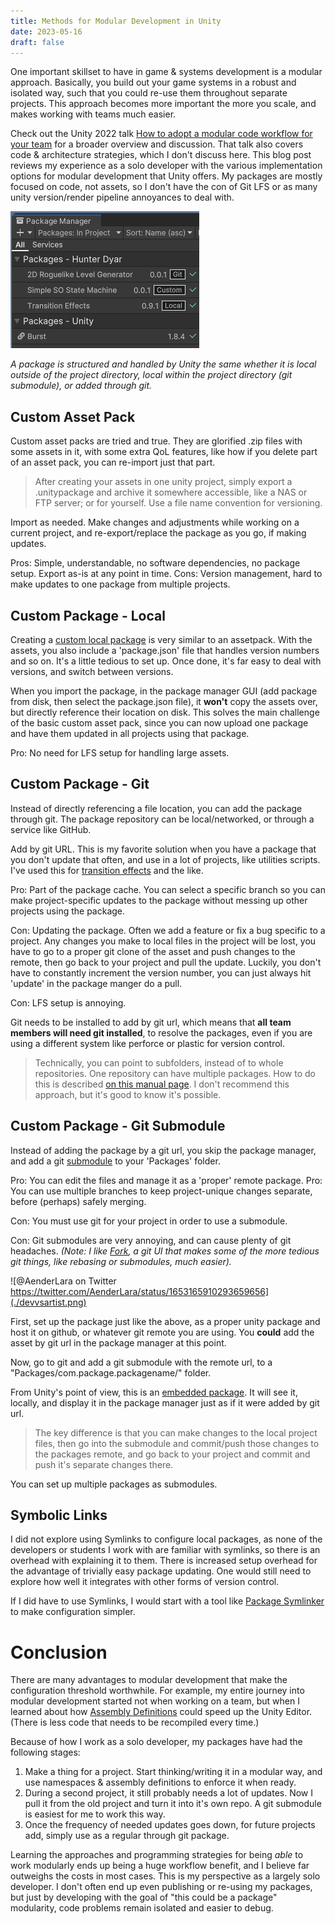 ```yaml
---
title: Methods for Modular Development in Unity
date: 2023-05-16
draft: false
---
```


One important skillset to have in game & systems development is a modular approach. Basically, you build out your game systems in a robust and isolated way, such that you could re-use them throughout separate projects. This approach becomes more important the more you scale, and makes working with teams much easier. 

Check out the Unity 2022 talk [How to adopt a modular code workflow for your team](https://youtu.be/nk3gHIZZ5Rg?list=PLX2vGYjWbI0Qavt5La4C2xfILQKj8l8g5) for a broader overview and discussion. That talk also covers code & architecture strategies, which I don't discuss here. This blog post reviews my experience as a solo developer with the various implementation options for modular development that Unity offers. My packages are mostly focused on code, not assets, so I don't have the con of Git LFS or as many unity version/render pipeline annoyances to deal with.

![Custom packages listed in the package manager](./packages.png)

*A package is structured and handled by Unity the same whether it is local outside of the project directory, local within the project directory (git submodule), or added through git.*

## Custom Asset Pack

Custom asset packs are tried and true. They are glorified .zip files with some assets in it, with some extra QoL features, like how if you delete part of an asset pack, you can re-import just that part.

>  After creating your assets in one unity project, simply export a .unitypackage and archive it somewhere accessible, like a NAS or FTP server; or for yourself. Use a file name convention for versioning.

Import as needed. Make changes and adjustments while working on a current project, and re-export/replace the package as you go, if making updates.

Pros: Simple, understandable, no software dependencies, no package setup. Export as-is at any point in time.
Cons: Version management, hard to make updates to one package from multiple projects.

## Custom Package - Local

Creating a [custom local package](https://docs.unity3d.com/Manual/CustomPackages.html) is very similar to an assetpack. With the assets, you also include a 'package.json' file that handles version numbers and so on. It's a little tedious to set up. Once done, it's far easy to deal with versions, and switch between versions. 

When you import the package, in the package manager GUI (add package from disk, then select the package.json file), it **won't** copy the assets over, but directly reference their location on disk. This solves the main challenge of the basic custom asset pack, since you can now upload one package and have them updated in all projects using that package. 

Pro: No need for LFS setup for handling large assets.

## Custom Package - Git

Instead of directly referencing a file location, you can add the package through git. The package repository can be local/networked, or through a service like GitHub.

Add by git URL. This is my favorite solution when you have a package that you don't update that often, and use in a lot of projects, like utilities scripts. I've used this for [transition effects](https://github.com/hunterdyar/Unity-Transition-Effects) and the like.

Pro: Part of the package cache. You can select a specific branch so you can make project-specific updates to the package without messing up other projects using the package.

Con: Updating the package. Often we add a feature or fix a bug specific to a project. Any changes you make to local files in the project will be lost, you have to go to a proper git clone of the asset and push changes to the remote, then go back to your project and pull the update. Luckily, you don't have to constantly increment the version number, you can just always hit 'update' in the package manger do a pull.

Con: LFS setup is annoying.

Git needs to be installed to add by git url, which means that **all team members will need git installed**, to resolve the packages, even if you are using a different system like perforce or plastic for version control.

> Technically, you can point to subfolders, instead of to whole repositories. One repository can have multiple packages. How to do this is described [on this manual page](https://docs.unity3d.com/Manual/upm-git.html). I don't recommend this approach, but it's good to know it's possible. 

## Custom Package - Git Submodule

Instead of adding the package by a git url, you skip the package manager, and add a git [submodule](https://www.atlassian.com/git/tutorials/git-submodule) to your 'Packages' folder.

Pro: You can edit the files and manage it as a 'proper' remote package. 
Pro: You can use multiple branches to keep project-unique changes separate, before (perhaps) safely merging.

Con: You must use git for your project in order to use a submodule.

Con: Git submodules are very annoying, and can cause plenty of git headaches. *(Note: I like [Fork](https://git-fork.com/), a git UI that makes some of the more tedious git things, like rebasing or submodules, much easier).* 

![@AenderLara on Twitter https://twitter.com/AenderLara/status/1653165910293659656](./devvsartist.png)

First, set up the package just like the above, as a proper unity package and host it on github, or whatever git remote you are using. You **could** add the asset by git url in the package manager at this point. 

Now, go to git and add a git submodule with the remote url, to a "Packages/com.package.packagename/" folder.

From Unity's point of view, this is an [embedded package](https://docs.unity3d.com/Manual/CustomPackages.html#EmbedMe). It will see it, locally, and display it in the package manager just as if it were added by git url.

> The key difference is that you can make changes to the local project files, then go into the submodule and commit/push those changes to the packages remote, and go back to your project and commit and push it's separate changes there.

You can set up multiple packages as submodules.

## Symbolic Links

I did not explore using Symlinks to configure local packages, as none of the developers or students I work with are familiar with symlinks, so there is an overhead with explaining it to them. There is increased setup overhead for the advantage of trivially easy package updating. One would still need to explore how well it integrates with other forms of version control.

If I did have to use Symlinks, I would start with a tool like [Package Symlinker](https://github.com/codewriter-packages/Package-Symlinker) to make configuration simpler.  

# Conclusion

There are many advantages to modular development that make the configuration threshold worthwhile. For example, my entire journey into modular development started not when working on a team, but when I learned about how [Assembly Definitions](https://docs.unity3d.com/Manual/ScriptCompilationAssemblyDefinitionFiles.html) could speed up the Unity Editor. (There is less code that needs to be recompiled every time.)

Because of how I work as a solo developer, my packages have had the following stages:

1. Make a thing for a project. Start thinking/writing it in a modular way, and use namespaces & assembly definitions to enforce it when ready.
2. During a second project, it still probably needs a lot of updates. Now I pull it from the old project and turn it into it's own repo. A git submodule is easiest for me to work this way.
3. Once the frequency of needed updates goes down, for future projects add, simply use as a regular through git package.

Learning the approaches and programming strategies for being *able* to work modularly ends up being a huge workflow benefit, and I believe far outweighs the costs in most cases. This is my perspective as a largely solo developer. I don't often end up even publishing or re-using my packages, but just by developing with the goal of "this could be a package" modularity, code problems remain isolated and easier to debug.

